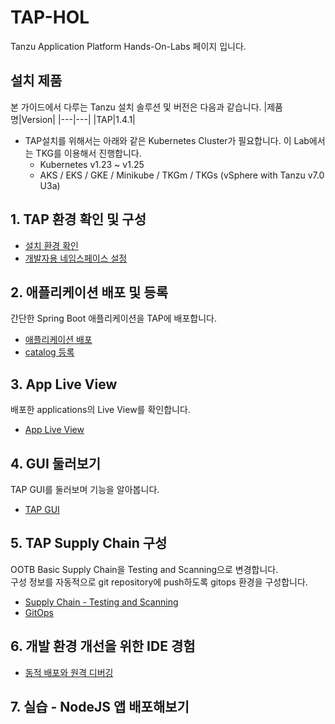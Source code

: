 # TAP-HOL
Tanzu Application Platform Hands-On-Labs 페이지 입니다.

## 설치 제품
본 가이드에서 다루는 Tanzu 설치 솔루션 및 버전은 다음과 같습니다.
|제품명|Version|
|---|---|
|TAP|1.4.1|

* TAP설치를 위해서는 아래와 같은 Kubernetes Cluster가 필요합니다. 이 Lab에서는 TKG를 이용해서 진행합니다.
  - Kubernetes v1.23 ~ v1.25
  - AKS / EKS / GKE / Minikube / TKGm / TKGs (vSphere with Tanzu v7.0 U3a)

## 1. TAP 환경 확인 및 구성
- [설치 환경 확인](./install/check.md)
- [개발자용 네임스페이스 설정](./install/dev-namespace.md)

## 2. 애플리케이션 배포 및 등록
간단한 Spring Boot 애플리케이션을 TAP에 배포합니다.
- [애플리케이션 배포](./tap/app-deploy.md)
- [catalog 등록](./tap/catalog.md)

## 3. App Live View
배포한 applications의 Live View를 확인합니다.
- [App Live View](./tap/app-live-view.md)

## 4. GUI 둘러보기
TAP GUI를 둘러보며 기능을 알아봅니다.
- [TAP GUI](./tap/gui.md)

## 5. TAP Supply Chain 구성
OOTB Basic Supply Chain을 Testing and Scanning으로 변경합니다.    
구성 정보를 자동적으로 git repository에 push하도록 gitops 환경을 구성합니다.
- [Supply Chain - Testing and Scanning](./tap/ootb-testing-and-scanning.md)
- [GitOps](./tap/gitops.md)

## 6. 개발 환경 개선을 위한 IDE 경험
- [동적 배포와 원격 디버깅](./tap/hotdeploy_debug.md)

## 7. 실습 - NodeJS 앱 배포해보기


